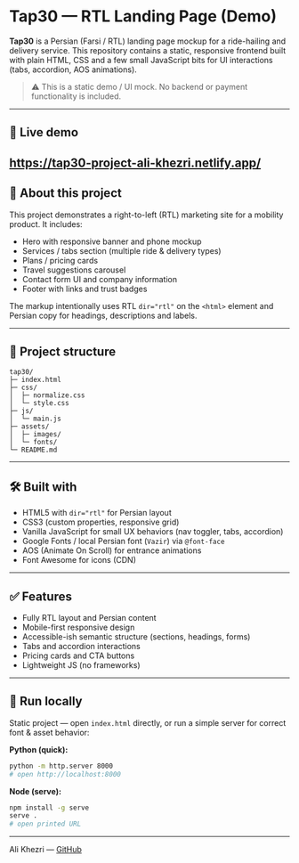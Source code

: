 # Tap30 — RTL Landing Page (Demo)

**Tap30** is a Persian (Farsi / RTL) landing page mockup for a ride-hailing and delivery service. This repository contains a static, responsive frontend built with plain HTML, CSS and a few small JavaScript bits for UI interactions (tabs, accordion, AOS animations).

> ⚠️ This is a static demo / UI mock. No backend or payment functionality is included.

---

## 🔗 Live demo

https://tap30-project-ali-khezri.netlify.app/
---

## 🧭 About this project

This project demonstrates a right-to-left (RTL) marketing site for a mobility product. It includes:

* Hero with responsive banner and phone mockup
* Services / tabs section (multiple ride & delivery types)
* Plans / pricing cards
* Travel suggestions carousel
* Contact form UI and company information
* Footer with links and trust badges

The markup intentionally uses RTL `dir="rtl"` on the `<html>` element and Persian copy for headings, descriptions and labels.

---

## 📁 Project structure

```
tap30/
├─ index.html
├─ css/
│  ├─ normalize.css
│  └─ style.css
├─ js/
│  └─ main.js
├─ assets/
│  ├─ images/
│  └─ fonts/
└─ README.md
```

---

## 🛠️ Built with

* HTML5 with `dir="rtl"` for Persian layout
* CSS3 (custom properties, responsive grid)
* Vanilla JavaScript for small UX behaviors (nav toggler, tabs, accordion)
* Google Fonts / local Persian font (`Vazir`) via `@font-face`
* AOS (Animate On Scroll) for entrance animations
* Font Awesome for icons (CDN)

---

## ✅ Features

* Fully RTL layout and Persian content
* Mobile-first responsive design
* Accessible-ish semantic structure (sections, headings, forms)
* Tabs and accordion interactions
* Pricing cards and CTA buttons
* Lightweight JS (no frameworks)

---

## 🚀 Run locally

Static project — open `index.html` directly, or run a simple server for correct font & asset behavior:

**Python (quick):**

```bash
python -m http.server 8000
# open http://localhost:8000
```

**Node (serve):**

```bash
npm install -g serve
serve .
# open printed URL
```
---

Ali Khezri — [GitHub](https://github.com/ali-khezri)
